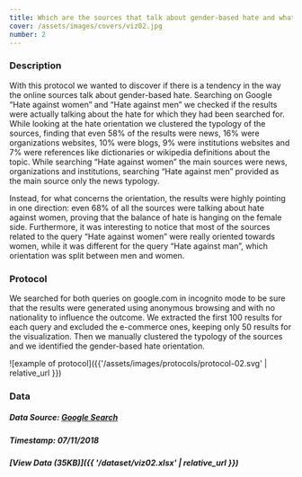 ```yaml
---
title: Which are the sources that talk about gender-based hate and what is their orientation?
cover: /assets/images/covers/viz02.jpg
number: 2
---
```

### Description
With this protocol we wanted to discover if there is a tendency in the way the online sources talk about gender-based hate. Searching on Google “Hate against women” and “Hate against men” we checked if the results were actually talking about the hate for which they had been searched for. While looking at the hate orientation we clustered the typology of the sources, finding that even 58% of the results were news, 16% were organizations websites, 10% were blogs, 9% were institutions websites and 7% were references like dictionaries or wikipedia definitions about the topic. While searching “Hate against women” the main sources were news, organizations and institutions, searching “Hate against men” provided as the main source only the news typology.

Instead, for what concerns the orientation, the results were highly pointing in one direction: even 68% of all the sources were talking about hate against women, proving that the balance of hate is hanging on the female side. Furthermore, it was interesting to notice that most of the sources related to the query “Hate against women” were really oriented towards women, while it was different for the query “Hate against man”, which orientation was split between men and women. 


### Protocol
We searched for both queries on google.com in incognito mode to be sure that the results were generated using anonymous browsing and with no nationality to influence the outcome. We extracted the first 100 results for each query and excluded the e-commerce ones, keeping only 50 results for the visualization. Then we manually clustered the typology of the sources and we identified the gender-based hate orientation.

![example of protocol]({{'/assets/images/protocols/protocol-02.svg' | relative_url }})


### Data
##### Data Source: [Google Search](https://www.google.com)
##### Timestamp: 07/11/2018
##### [View Data (35KB)]({{ '/dataset/viz02.xlsx' | relative_url }})